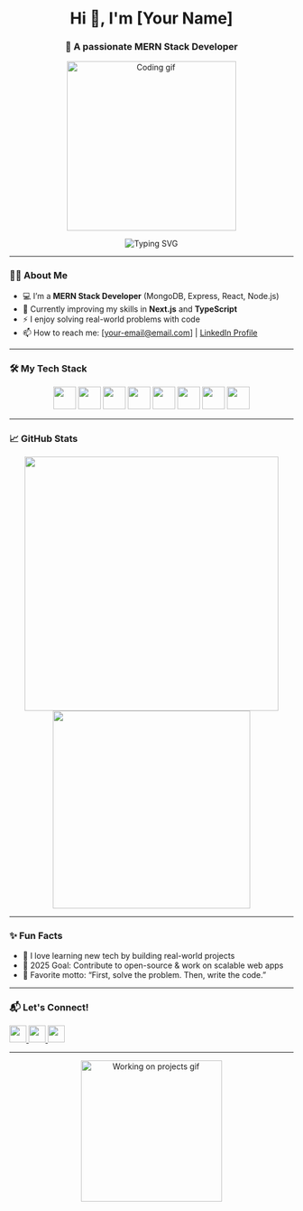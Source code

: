 <h1 align="center">Hi 👋, I'm [Your Name]</h1>
<h3 align="center">🚀 A passionate MERN Stack Developer</h3>

<p align="center">
  <img src="https://media.giphy.com/media/qgQUggAC3Pfv687qPC/giphy.gif" width="300" alt="Coding gif">
</p>

<p align="center">
  <img src="https://readme-typing-svg.demolab.com?font=Fira+Code&size=22&pause=1000&center=true&vCenter=true&width=435&lines=MERN+Stack+Developer;JavaScript+%7C+React+%7C+Node.js+%7C+MongoDB;Let's+build+something+awesome!" alt="Typing SVG" />
</p>

---

### 👨‍💻 About Me

- 💻 I’m a **MERN Stack Developer** (MongoDB, Express, React, Node.js)
- 🌱 Currently improving my skills in **Next.js** and **TypeScript**
- ⚡ I enjoy solving real-world problems with code
- 📫 How to reach me: [your-email@email.com] | [LinkedIn Profile](https://linkedin.com/in/your-link)

---

### 🛠️ My Tech Stack

<p align="center">
  <img src="https://cdn.jsdelivr.net/gh/devicons/devicon/icons/html5/html5-original.svg" width="40" height="40" />
  <img src="https://cdn.jsdelivr.net/gh/devicons/devicon/icons/css3/css3-original.svg" width="40" height="40" />
  <img src="https://cdn.jsdelivr.net/gh/devicons/devicon/icons/javascript/javascript-original.svg" width="40" height="40" />
  <img src="https://cdn.jsdelivr.net/gh/devicons/devicon/icons/react/react-original.svg" width="40" height="40" />
  <img src="https://cdn.jsdelivr.net/gh/devicons/devicon/icons/nodejs/nodejs-original.svg" width="40" height="40" />
  <img src="https://cdn.jsdelivr.net/gh/devicons/devicon/icons/express/express-original.svg" width="40" height="40" />
  <img src="https://cdn.jsdelivr.net/gh/devicons/devicon/icons/mongodb/mongodb-original.svg" width="40" height="40" />
  <img src="https://cdn.jsdelivr.net/gh/devicons/devicon/icons/git/git-original.svg" width="40" height="40" />
</p>

---

### 📈 GitHub Stats

<p align="center">
  <img src="https://github-readme-stats.vercel.app/api?username=your-username&show_icons=true&theme=tokyonight" width="450"/>
  <img src="https://github-readme-stats.vercel.app/api/top-langs/?username=your-username&layout=compact&theme=tokyonight" width="350"/>
</p>

---

### ✨ Fun Facts

- 🧠 I love learning new tech by building real-world projects  
- 🎯 2025 Goal: Contribute to open-source & work on scalable web apps  
- 🤖 Favorite motto: “First, solve the problem. Then, write the code.”  

---

### 📬 Let's Connect!

<p align="left">
  <a href="mailto:your@email.com">
    <img src="https://img.icons8.com/fluency/48/gmail-new.png" width="30" />
  </a>
  <a href="https://linkedin.com/in/your-link" target="_blank">
    <img src="https://cdn.jsdelivr.net/gh/devicons/devicon/icons/linkedin/linkedin-original.svg" width="30" />
  </a>
  <a href="https://github.com/your-username">
    <img src="https://cdn.jsdelivr.net/gh/devicons/devicon/icons/github/github-original.svg" width="30" />
  </a>
</p>

---

<p align="center">
  <img src="https://media.giphy.com/media/3o7TKtnuHOHHUjR38Y/giphy.gif" width="250" alt="Working on projects gif" />
</p>
